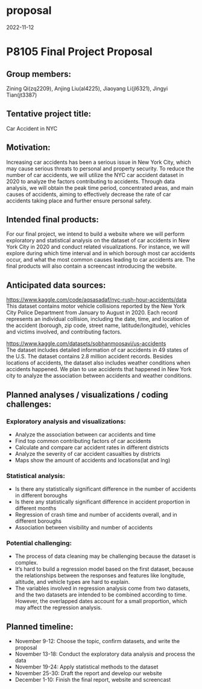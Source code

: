 proposal
================
2022-11-12

# P8105 Final Project Proposal

## Group members:

Zining Qi(zq2209), Anjing Liu(al4225), Jiaoyang Li(jl6321), Jingyi
Tian(jt3387)

## Tentative project title:

Car Accident in NYC

## Motivation:

Increasing car accidents has been a serious issue in New York City,
which may cause serious threats to personal and property security. To
reduce the number of car accidents, we will utilize the NYC car accident
dataset in 2020 to analyze the factors contributing to accidents.
Through data analysis, we will obtain the peak time period, concentrated
areas, and main causes of accidents, aiming to effectively decrease the
rate of car accidents taking place and further ensure personal safety.

## Intended final products:

For our final project, we intend to build a website where we will
perform exploratory and statistical analysis on the dataset of car
accidents in New York City in 2020 and conduct related visualizations.
For instance, we will explore during which time interval and in which
borough most car accidents occur, and what the most common causes
leading to car accidents are. The final products will also contain a
screencast introducing the website.

## Anticipated data sources:

<https://www.kaggle.com/code/aqsasadaf/nyc-rush-hour-accidents/data>  
This dataset contains motor vehicle collisions reported by the New York
City Police Department from January to August in 2020. Each record
represents an individual collision, including the date, time, and
location of the accident (borough, zip code, street name,
latitude/longitude), vehicles and victims involved, and contributing
factors.

<https://www.kaggle.com/datasets/sobhanmoosavi/us-accidents>  
The dataset includes detailed information of car accidents in 49 states
of the U.S. The dataset contains 2.8 million accident records. Besides
locations of accidents, the dataset also includes weather conditions
when accidents happened. We plan to use accidents that happened in New
York city to analyze the association between accidents and weather
conditions.

## Planned analyses / visualizations / coding challenges:

### Exploratory analysis and visualizations:

-   Analyze the association between car accidents and time  
-   Find top common contributing factors of car accidents  
-   Calculate and compare car accident rates in different districts  
-   Analyze the severity of car accident casualties by districts  
-   Maps show the amount of accidents and locations(lat and lng)

### Statistical analysis:

-   Is there any statistically significant difference in the number of
    accidents in different boroughs  
-   Is there any statistically significant difference in accident
    proportion in different months  
-   Regression of crash time and number of accidents overall, and in
    different boroughs  
-   Association between visibility and number of accidents

### Potential challenging:

-   The process of data cleaning may be challenging because the dataset
    is complex.
-   It’s hard to build a regression model based on the first dataset,
    because the relationships between the responses and features like
    longitude, altitude, and vehicle types are hard to explain.
-   The variables involved in regression analysis come from two
    datasets, and the two datasets are intended to be combined according
    to time. However, the overlapped dates account for a small
    proportion, which may affect the regression analysis.

## Planned timeline:

-   November 9-12: Choose the topic, confirm datasets, and write the
    proposal
-   November 13-18: Conduct the exploratory data analysis and process
    the data
-   November 19-24: Apply statistical methods to the dataset
-   November 25-30: Draft the report and develop our website
-   December 1-10: Finish the final report, website and screencast
